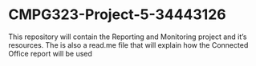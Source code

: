 # CMPG323-Project-5-34443126
This repository will contain the Reporting and Monitoring project and it’s resources. The is also a read.me file that will explain how the Connected Office report will be used
